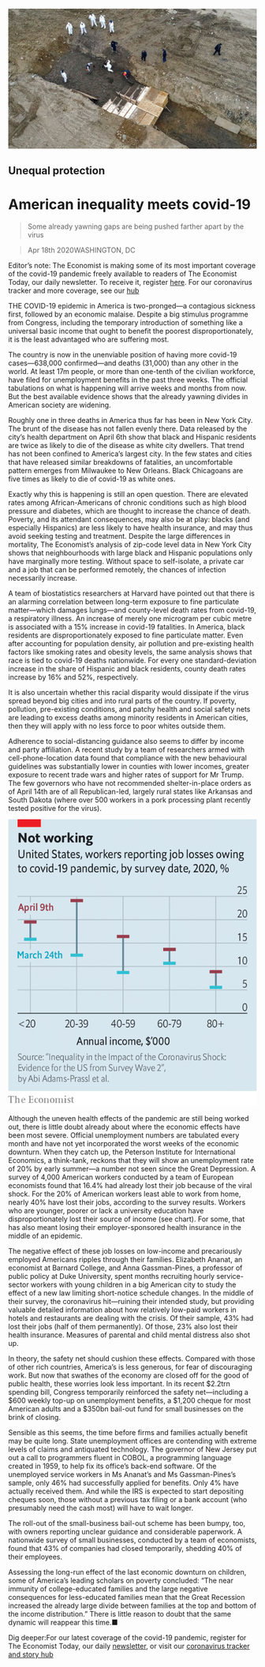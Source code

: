 ![](./images/20200418_USP002_0.jpg)

## Unequal protection

# American inequality meets covid-19

> Some already yawning gaps are being pushed farther apart by the virus

> Apr 18th 2020WASHINGTON, DC

Editor’s note: The Economist is making some of its most important coverage of the covid-19 pandemic freely available to readers of The Economist Today, our daily newsletter. To receive it, register [here](https://www.economist.com//newslettersignup). For our coronavirus tracker and more coverage, see our [hub](https://www.economist.com//coronavirus)

THE COVID-19 epidemic in America is two-pronged—a contagious sickness first, followed by an economic malaise. Despite a big stimulus programme from Congress, including the temporary introduction of something like a universal basic income that ought to benefit the poorest disproportionately, it is the least advantaged who are suffering most.

The country is now in the unenviable position of having more covid-19 cases—638,000 confirmed—and deaths (31,000) than any other in the world. At least 17m people, or more than one-tenth of the civilian workforce, have filed for unemployment benefits in the past three weeks. The official tabulations on what is happening will arrive weeks and months from now. But the best available evidence shows that the already yawning divides in American society are widening.

Roughly one in three deaths in America thus far has been in New York City. The brunt of the disease has not fallen evenly there. Data released by the city’s health department on April 6th show that black and Hispanic residents are twice as likely to die of the disease as white city dwellers. That trend has not been confined to America’s largest city. In the few states and cities that have released similar breakdowns of fatalities, an uncomfortable pattern emerges from Milwaukee to New Orleans. Black Chicagoans are five times as likely to die of covid-19 as white ones.

Exactly why this is happening is still an open question. There are elevated rates among African-Americans of chronic conditions such as high blood pressure and diabetes, which are thought to increase the chance of death. Poverty, and its attendant consequences, may also be at play: blacks (and especially Hispanics) are less likely to have health insurance, and may thus avoid seeking testing and treatment. Despite the large differences in mortality, The Economist’s analysis of zip-code level data in New York City shows that neighbourhoods with large black and Hispanic populations only have marginally more testing. Without space to self-isolate, a private car and a job that can be performed remotely, the chances of infection necessarily increase.

A team of biostatistics researchers at Harvard have pointed out that there is an alarming correlation between long-term exposure to fine particulate matter—which damages lungs—and county-level death rates from covid-19, a respiratory illness. An increase of merely one microgram per cubic metre is associated with a 15% increase in covid-19 fatalities. In America, black residents are disproportionately exposed to fine particulate matter. Even after accounting for population density, air pollution and pre-existing health factors like smoking rates and obesity levels, the same analysis shows that race is tied to covid-19 deaths nationwide. For every one standard-deviation increase in the share of Hispanic and black residents, county death rates increase by 16% and 52%, respectively.

It is also uncertain whether this racial disparity would dissipate if the virus spread beyond big cities and into rural parts of the country. If poverty, pollution, pre-existing conditions, and patchy health and social safety nets are leading to excess deaths among minority residents in American cities, then they will apply with no less force to poor whites outside them.

Adherence to social-distancing guidance also seems to differ by income and party affiliation. A recent study by a team of researchers armed with cell-phone-location data found that compliance with the new behavioural guidelines was substantially lower in counties with lower incomes, greater exposure to recent trade wars and higher rates of support for Mr Trump. The few governors who have not recommended shelter-in-place orders as of April 14th are of all Republican-led, largely rural states like Arkansas and South Dakota (where over 500 workers in a pork processing plant recently tested positive for the virus).

![](./images/20200418_USC232.png)

Although the uneven health effects of the pandemic are still being worked out, there is little doubt already about where the economic effects have been most severe. Official unemployment numbers are tabulated every month and have not yet incorporated the worst weeks of the economic downturn. When they catch up, the Peterson Institute for International Economics, a think-tank, reckons that they will show an unemployment rate of 20% by early summer—a number not seen since the Great Depression. A survey of 4,000 American workers conducted by a team of European economists found that 16.4% had already lost their job because of the viral shock. For the 20% of American workers least able to work from home, nearly 40% have lost their jobs, according to the survey results. Workers who are younger, poorer or lack a university education have disproportionately lost their source of income (see chart). For some, that has also meant losing their employer-sponsored health insurance in the middle of an epidemic.

The negative effect of these job losses on low-income and precariously employed Americans ripples through their families. Elizabeth Ananat, an economist at Barnard College, and Anna Gassman-Pines, a professor of public policy at Duke University, spent months recruiting hourly service-sector workers with young children in a big American city to study the effect of a new law limiting short-notice schedule changes. In the middle of their survey, the coronavirus hit—ruining their intended study, but providing valuable detailed information about how relatively low-paid workers in hotels and restaurants are dealing with the crisis. Of their sample, 43% had lost their jobs (half of them permanently). Of those, 23% also lost their health insurance. Measures of parental and child mental distress also shot up.

In theory, the safety net should cushion these effects. Compared with those of other rich countries, America’s is less generous, for fear of discouraging work. But now that swathes of the economy are closed off for the good of public health, these worries look less important. In its recent $2.2trn spending bill, Congress temporarily reinforced the safety net—including a $600 weekly top-up on unemployment benefits, a $1,200 cheque for most American adults and a $350bn bail-out fund for small businesses on the brink of closing.

Sensible as this seems, the time before firms and families actually benefit may be quite long. State unemployment offices are contending with extreme levels of claims and antiquated technology. The governor of New Jersey put out a call to programmers fluent in COBOL, a programming language created in 1959, to help fix its office’s back-end software. Of the unemployed service workers in Ms Ananat’s and Ms Gassman-Pines’s sample, only 46% had successfully applied for benefits. Only 4% have actually received them. And while the IRS is expected to start depositing cheques soon, those without a previous tax filing or a bank account (who presumably need the cash most) will have to wait longer.

The roll-out of the small-business bail-out scheme has been bumpy, too, with owners reporting unclear guidance and considerable paperwork. A nationwide survey of small businesses, conducted by a team of economists, found that 43% of companies had closed temporarily, shedding 40% of their employees.

Assessing the long-run effect of the last economic downturn on children, some of America’s leading scholars on poverty concluded: “The near immunity of college-educated families and the large negative consequences for less-educated families mean that the Great Recession increased the already large divide between families at the top and bottom of the income distribution.” There is little reason to doubt that the same dynamic will reappear this time.■

Dig deeper:For our latest coverage of the covid-19 pandemic, register for The Economist Today, our daily [newsletter](https://www.economist.com//newslettersignup), or visit our [coronavirus tracker and story hub](https://www.economist.com//coronavirus)